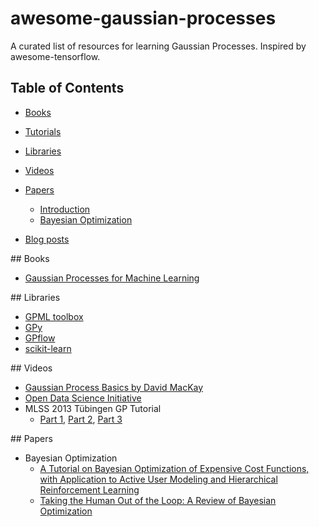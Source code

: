 # awesome-gaussian-processes
A curated list of resources for learning Gaussian Processes. Inspired by awesome-tensorflow.


## Table of Contents

<!-- MarkdownTOC depth=4 -->

- [Books](#books)
- [Tutorials](#github-tutorials)

- [Libraries](#libraries)
- [Videos](#video)
- [Papers](#papers)
    - [Introduction](#Intro)
    - [Bayesian Optimization](#BO)
- [Blog posts](#blogs)



<!-- /MarkdownTOC -->

<a name="books" />
## Books

* [Gaussian Processes for Machine Learning](http://www.gaussianprocess.org/gpml/)

<a name="libraries" />
## Libraries

* [GPML toolbox](http://www.gaussianprocess.org/gpml/code/matlab/doc/)
* [GPy](https://github.com/SheffieldML/GPy)
* [GPflow](https://github.com/GPflow/GPflow)
* [scikit-learn](http://scikit-learn.org/stable/modules/gaussian_process.html)


<a name="video" />
## Videos

* [Gaussian Process Basics by David MacKay](http://videolectures.net/gpip06_mackay_gpb/)
* [Open Data Science Initiative](https://www.youtube.com/user/ProfNeilLawrence)
* MLSS 2013 Tübingen GP Tutorial
  - [Part 1](https://youtu.be/50Vgw11qn0o), [Part 2](https://youtu.be/TR0LCVslIIM), [Part 3](https://youtu.be/KRLW5abMV6s)

<a name="papers" />
## Papers

* Bayesian Optimization
    - [A Tutorial on Bayesian Optimization of Expensive Cost Functions, with Application to Active User Modeling and Hierarchical Reinforcement Learning](https://arxiv.org/abs/1012.2599)
    - [Taking the Human Out of the Loop: A Review of Bayesian Optimization](https://www.cs.ox.ac.uk/people/nando.defreitas/publications/BayesOptLoop.pdf)